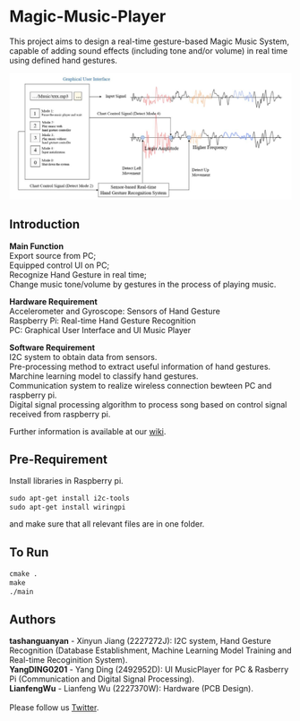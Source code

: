 Magic-Music-Player
==
This project aims to design a real-time gesture-based Magic Music System, capable of adding sound effects (including tone and/or volume) in real time using defined hand gestures.<br>

![](https://github.com/Real-time-embedded10/Magic-Music-Player/blob/master/Image/Gesture%20Based%20Music%20Player.jpg) 

Introduction
--
**Main Function**<br>
Export source from PC; <br>
Equipped control UI on PC; <br>
Recognize Hand Gesture in real time; <br>
Change music tone/volume by gestures in the process of playing music.<br>

**Hardware Requirement**<br>
Accelerometer and Gyroscope: Sensors of Hand Gesture <br>
Raspberry Pi: Real-time Hand Gesture Recognition <br>
PC: Graphical User Interface and UI Music Player <br>

**Software Requirement**<br>
I2C system to obtain data from sensors. <br>
Pre-processing method to extract useful information of hand gestures. <br>
Marchine learning model to classify hand gestures.<br>
Communication system to realize wireless connection bewteen PC and raspberry pi.<br>
Digital signal processing algorithm to process song based on control signal received from raspberry pi.<br>

Further information is available at our [wiki](https://github.com/Real-time-embedded10/Magic-Music-Player/wiki).<br>

Pre-Requirement
--
Install libraries in Raspberry pi.
```
sudo apt-get install i2c-tools
sudo apt-get install wiringpi
```
and make sure that all relevant files are in one folder.<br>

To Run
--
```
cmake .
make
./main
```

Authors
--
**tashanguanyan** - Xinyun Jiang (2227272J): I2C system, Hand Gesture Recognition (Database Establishment, Machine Learning Model Training and Real-time Recoginition System).<br>
**YangDING0201** - Yang Ding (2492952D): UI MusicPlayer for PC & Rasberry Pi (Communication and Digital Signal Processing).<br>
**LianfengWu** - Lianfeng Wu (2227370W): Hardware (PCB Design). <br>
<br>
Please follow us [Twitter](https://twitter.com/MusicTeam10).<br>



